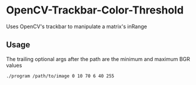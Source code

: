 # OpenCV-Trackbar-Color-Threshold
Uses OpenCV's trackbar to manipulate a matrix's inRange

## Usage
The trailing optional args after the path are the minimum and maximum BGR values

`./program /path/to/image 0 10 70 6 40 255`
